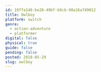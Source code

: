 ```yaml
---
id: 19ffa148-be28-49bf-b9cb-98a16a749012
title: Owlboy
platform: switch
genre:
  - action-adventure
  - platformer
digital: false
physical: true
guide: false
pending: false
posted: 2018-05-29
slug: owlboy
---
```

